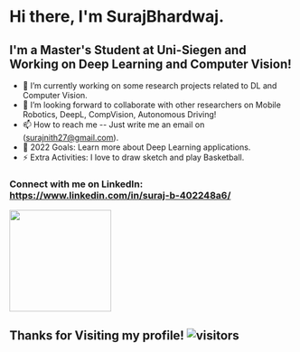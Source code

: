 # Hi there, I'm SurajBhardwaj.

## I'm a Master's Student at Uni-Siegen and Working on Deep Learning and Computer Vision!

- 🌱 I’m currently working on some research projects related to DL and Computer Vision.
- 👯 I’m looking forward to collaborate with other researchers on Mobile Robotics, DeepL, CompVision, Autonomous Driving!
- 📫 How to reach me -- Just write me an email on (surajnith27@gmail.com).
- 🥅 2022 Goals: Learn more about Deep Learning applications.
- ⚡ Extra Activities: I love to draw sketch and play Basketball.

### Connect with me on LinkedIn: https://www.linkedin.com/in/suraj-b-402248a6/

<img height="180em" src="https://github-readme-stats.vercel.app/api?username=SurajBhardwaj&show_icons=true&hide_border=true&&count_private=true&include_all_commits=true" />

## Thanks for Visiting my profile! ![visitors](https://visitor-badge.glitch.me/badge?page_id=page.id)
